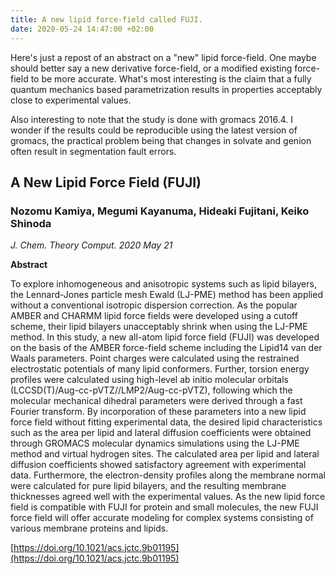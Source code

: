 ```yaml
---
title: A new lipid force-field called FUJI.
date: 2020-05-24 14:47:00 +02:00
---
```


Here's just a repost of an abstract on a "new" lipid force-field. One maybe should better say a new derivative force-field, or a modified existing force-field to be more accurate.  What's most interesting is the claim that a fully quantum mechanics based parametrization results in properties acceptably close to experimental values.  

Also interesting to note that the study is done with gromacs 2016.4. I wonder if the results could be reproducible using the latest version of gromacs, the practical problem being that changes in solvate and genion often result in segmentation fault errors.  


## A New Lipid Force Field (FUJI) ##

### Nozomu Kamiya, Megumi Kayanuma, Hideaki Fujitani, Keiko Shinoda  ###

*J. Chem. Theory Comput. 2020 May 21*  

**Abstract**  

To explore inhomogeneous and anisotropic systems such as lipid bilayers, the Lennard-Jones particle mesh Ewald (LJ-PME) method has been applied without a conventional isotropic dispersion correction. As the popular AMBER and CHARMM lipid force fields were developed using a cutoff scheme, their lipid bilayers unacceptably shrink when using the LJ-PME method. In this study, a new all-atom lipid force field (FUJI) was developed on the basis of the AMBER force-field scheme including the Lipid14 van der Waals parameters. Point charges were calculated using the restrained electrostatic potentials of many lipid conformers. Further, torsion energy profiles were calculated using high-level ab initio molecular orbitals (LCCSD(T)/Aug-cc-pVTZ//LMP2/Aug-cc-pVTZ), following which the molecular mechanical dihedral parameters were derived through a fast Fourier transform. By incorporation of these parameters into a new lipid force field without fitting experimental data, the desired lipid characteristics such as the area per lipid and lateral diffusion coefficients were obtained through GROMACS molecular dynamics simulations using the LJ-PME method and virtual hydrogen sites. The calculated area per lipid and lateral diffusion coefficients showed satisfactory agreement with experimental data. Furthermore, the electron-density profiles along the membrane normal were calculated for pure lipid bilayers, and the resulting membrane thicknesses agreed well with the experimental values. As the new lipid force field is compatible with FUJI for protein and small molecules, the new FUJI force field will offer accurate modeling for complex systems consisting of various membrane proteins and lipids.  

[https://doi.org/10.1021/acs.jctc.9b01195](https://doi.org/10.1021/acs.jctc.9b01195)